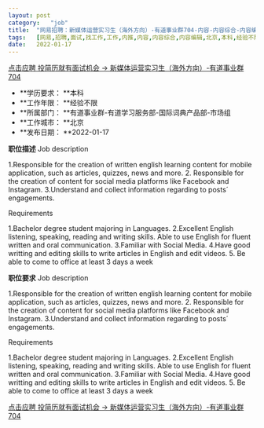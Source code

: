 ```yaml
---
layout:	post
category:	"job"
title:	"网易招聘：新媒体运营实习生（海外方向）-有道事业群704-内容-内容综合-内容编辑-北京本科经验不限"
tags:	[网易,招聘,面试,找工作,工作,内推,内容,内容综合,内容编辑,北京,本科,经验不限]
date:	2022-01-17
---
```


[点击应聘 投简历就有面试机会 -> 新媒体运营实习生（海外方向）-有道事业群704](http://mobile.bole.netease.com/bole/boleDetail?id=37381&employeeId=346f03c3cda5f04c&key=all)



- **学历要求： **本科
- **工作年限： **经验不限
- **所属部门： **有道事业群-有道学习服务部-国际词典产品部-市场组
- **工作城市： **北京
- **发布日期： **2022-01-17



**职位描述**
Job description

1.Responsible for the creation of written english learning content for mobile application, such as articles, quizzes, news and more.
2. Responsible for the creation of content for social media platforms like Facebook and Instagram. 
3.Understand and collect information regarding to posts´ engagements.

Requirements

1.Bachelor degree student majoring in Languages.
2.Excellent English listening, speaking, reading and writing skills. Able to use English for fluent written and oral communication.
3.Familiar with Social Media.
4.Have good writting and editing skills to write articles in English and edit videos.
5. Be able to come to office at least 3 days a week



**职位要求**
Job description

1.Responsible for the creation of written english learning content for mobile application, such as articles, quizzes, news and more.
2. Responsible for the creation of content for social media platforms like Facebook and Instagram. 
3.Understand and collect information regarding to posts´ engagements.

Requirements

1.Bachelor degree student majoring in Languages.
2.Excellent English listening, speaking, reading and writing skills. Able to use English for fluent written and oral communication.
3.Familiar with Social Media.
4.Have good writting and editing skills to write articles in English and edit videos.
5. Be able to come to office at least 3 days a week



[点击应聘 投简历就有面试机会 -> 新媒体运营实习生（海外方向）-有道事业群704](http://mobile.bole.netease.com/bole/boleDetail?id=37381&employeeId=346f03c3cda5f04c&key=all)